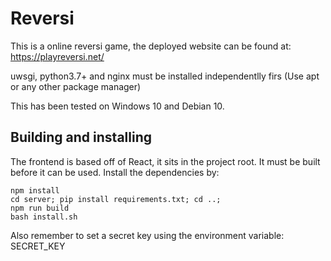 # Reversi

This is a online reversi game, the deployed website can be found at: https://playreversi.net/

uwsgi, python3.7+ and nginx must be installed independentlly firs (Use apt or any other package manager)

This has been tested on Windows 10 and Debian 10.

## Building and installing

The frontend is based off of React, it sits in the project root. It must be built before it can be used. Install the dependencies by:
```
npm install
cd server; pip install requirements.txt; cd ..;
npm run build
bash install.sh
```

Also remember to set a secret key using the environment variable: SECRET_KEY